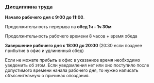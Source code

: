 ### Дисциплина труда

**Начало рабочего дня с 9:00 до 11:00**.

Продолжительность перерыва на **обед 1ч - 1ч 30м**

Продолжительность рабочего времени 8 часов + время обеда

**Завершение рабочего дня с 18:00 до 20:00** (20:30 если позднее прибытие в офис и удлиненный обед)

Если не можете прибыть в офис в указанное время необходимо уведомить об этом. Если уведомления нет или оно поступило после допустимого времени начала рабочего дня, то нужно написать объяснительную о причинах опоздания.

